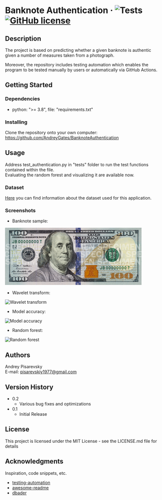 # Banknote Authentication &middot; ![Tests](https://github.com/AndreyGates/BanknoteAuthentication/actions/workflows/tests.yml/badge.svg) [![GitHub license](https://img.shields.io/badge/license-MIT-blue.svg?style=flat-square)](https://github.com/your/your-project/blob/master/LICENSE)

## Description

The project is based on predicting whether a given banknote is authentic given a number of measures taken from a photograph.

Moreover, the repository includes testing automation which enables the program to be tested manually by users or automatically via GitHub Actions.

## Getting Started

### Dependencies

* python: ">= 3.8", file: "requirements.txt" 

### Installing

Clone the repository onto your own computer: https://github.com/AndreyGates/BanknoteAuthentication

## Usage

Address test_authentication.py in "tests" folder to run the test functions contained within the file.\
Evaluating the random forest and visualizing it are available now.

### Dataset

[Here](https://github.com/AndreyGates/BanknoteAuthentication/blob/main/src/authentication/dataset_info.txt) you can find information about the dataset used for this application.

### Screenshots
* Banknote sample:

![Banknote sample](https://github.com/AndreyGates/BanknoteAuthentication/blob/main/tests/banknote_sample.png) 

* Wavelet transform:

![Wavelet transform](../BanknoteAuthentication/tests/wavelet_transform.PNG)

* Model accuracy:

![Model accuracy](../BanknoteAuthentication/tests/model_accuracy.PNG)

* Random forest:

![Random forest](../BanknoteAuthentication/tests/random_forest.PNG)

## Authors

Andrey Pisarevsky\
E-mail: pisarevskiy1977@gmail.com

## Version History

* 0.2
    * Various bug fixes and optimizations
* 0.1
    * Initial Release

## License

This project is licensed under the MIT License - see the LICENSE.md file for details

## Acknowledgments

Inspiration, code snippets, etc.
* [testing-automation](https://github.com/mCodingLLC/SlapThatLikeButton-TestingStarterProject)
* [awesome-readme](https://github.com/matiassingers/awesome-readme)
* [dbader](https://github.com/dbader/readme-template)
